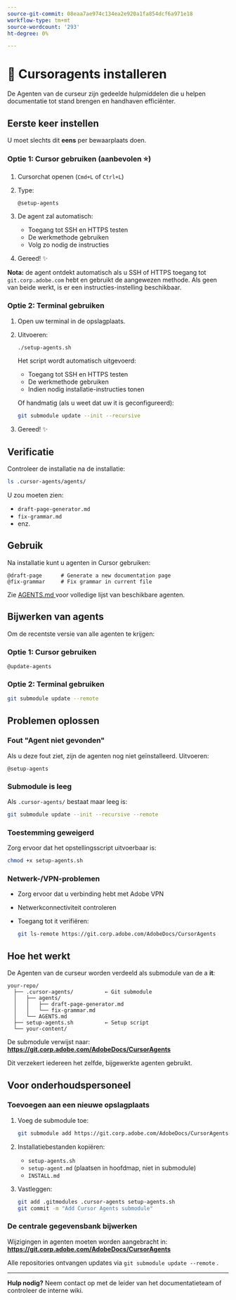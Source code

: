```yaml
---
source-git-commit: 08eaa7ae974c134ea2e920a1fa854dcf6a971e18
workflow-type: tm+mt
source-wordcount: '293'
ht-degree: 0%

---
```

# 🚀 Cursoragents installeren

De Agenten van de curseur zijn gedeelde hulpmiddelen die u helpen documentatie tot stand brengen en handhaven efficiënter.

## Eerste keer instellen

U moet slechts dit **eens** per bewaarplaats doen.

### Optie 1: Cursor gebruiken (aanbevolen ⭐)

1. Cursorchat openen (`Cmd+L` of `Ctrl+L`)
2. Type:

   ```
   @setup-agents
   ```

3. De agent zal automatisch:
   - Toegang tot SSH en HTTPS testen
   - De werkmethode gebruiken
   - Volg zo nodig de instructies
4. Gereed! ✨

**Nota:** de agent ontdekt automatisch als u SSH of HTTPS toegang tot `git.corp.adobe.com` hebt en gebruikt de aangewezen methode. Als geen van beide werkt, is er een instructies-instelling beschikbaar.

### Optie 2: Terminal gebruiken

1. Open uw terminal in de opslagplaats.
2. Uitvoeren:

   ```bash
   ./setup-agents.sh
   ```

   Het script wordt automatisch uitgevoerd:
   - Toegang tot SSH en HTTPS testen
   - De werkmethode gebruiken
   - Indien nodig installatie-instructies tonen

   Of handmatig (als u weet dat uw it is geconfigureerd):

   ```bash
   git submodule update --init --recursive
   ```

3. Gereed! ✨

## Verificatie

Controleer de installatie na de installatie:

```bash
ls .cursor-agents/agents/
```

U zou moeten zien:
- `draft-page-generator.md`
- `fix-grammar.md`
- enz.

## Gebruik

Na installatie kunt u agenten in Cursor gebruiken:

```
@draft-page      # Generate a new documentation page
@fix-grammar     # Fix grammar in current file
```

Zie [ AGENTS.md ](AGENTS.md) voor volledige lijst van beschikbare agenten.

## Bijwerken van agents

Om de recentste versie van alle agenten te krijgen:

### Optie 1: Cursor gebruiken

```
@update-agents
```

### Optie 2: Terminal gebruiken

```bash
git submodule update --remote
```

## Problemen oplossen

### Fout &quot;Agent niet gevonden&quot;

Als u deze fout ziet, zijn de agenten nog niet geïnstalleerd. Uitvoeren:

```
@setup-agents
```

### Submodule is leeg

Als `.cursor-agents/` bestaat maar leeg is:

```bash
git submodule update --init --recursive --remote
```

### Toestemming geweigerd

Zorg ervoor dat het opstellingsscript uitvoerbaar is:

```bash
chmod +x setup-agents.sh
```

### Netwerk-/VPN-problemen

- Zorg ervoor dat u verbinding hebt met Adobe VPN
- Netwerkconnectiviteit controleren
- Toegang tot it verifiëren:

  ```bash
  git ls-remote https://git.corp.adobe.com/AdobeDocs/CursorAgents
  ```

## Hoe het werkt

De Agenten van de curseur worden verdeeld als submodule van de a **it**:

```
your-repo/
  ├── .cursor-agents/          ← Git submodule
  │   ├── agents/
  │   │   ├── draft-page-generator.md
  │   │   └── fix-grammar.md
  │   └── AGENTS.md
  ├── setup-agents.sh          ← Setup script
  └── your-content/
```

De submodule verwijst naar:
**https://git.corp.adobe.com/AdobeDocs/CursorAgents**

Dit verzekert iedereen het zelfde, bijgewerkte agenten gebruikt.

## Voor onderhoudspersoneel

### Toevoegen aan een nieuwe opslagplaats

1. Voeg de submodule toe:

   ```bash
   git submodule add https://git.corp.adobe.com/AdobeDocs/CursorAgents.git .cursor-agents
   ```

2. Installatiebestanden kopiëren:
   - `setup-agents.sh`
   - `setup-agent.md` (plaatsen in hoofdmap, niet in submodule)
   - `INSTALL.md`

3. Vastleggen:

   ```bash
   git add .gitmodules .cursor-agents setup-agents.sh
   git commit -m "Add Cursor Agents submodule"
   ```

### De centrale gegevensbank bijwerken

Wijzigingen in agenten moeten worden aangebracht in:
**https://git.corp.adobe.com/AdobeDocs/CursorAgents**

Alle repositories ontvangen updates via `git submodule update --remote` .

---

**Hulp nodig?** Neem contact op met de leider van het documentatieteam of controleer de interne wiki.
